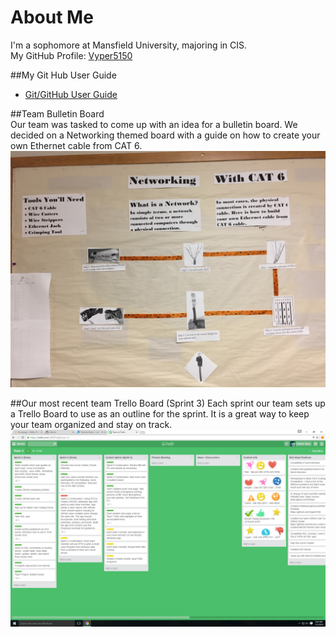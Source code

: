 # About Me
I'm a sophomore at Mansfield University, majoring in CIS.  
My GitHub Profile: [Vyper5150](https://github.com/Vyper5150)  

##My Git Hub User Guide    
* [Git/GitHub User Guide](https://github.com/Scrum-Lords/User-Guides/wiki/Git-GitHub-User-Guide)  

##Team Bulletin Board  
Our team was tasked to come up with an idea for a bulletin board. We decided on a Networking themed board with a guide on how to create your own Ethernet cable from CAT 6.  
![Team Bulletin Board](https://raw.githubusercontent.com/Scrum-Lords/Portfolio/master/images/board.jpg "Team Bulletin Board")   

##Our most recent team Trello Board (Sprint 3)
Each sprint our team sets up a Trello Board to use as an outline for the sprint. It is a great way to keep your team organized and stay on track.
![Sprint 3 Trello Board](https://raw.githubusercontent.com/Scrum-Lords/Portfolio/master/images/Screenshot%20(1).png "Sprint 3 Trello Board")
